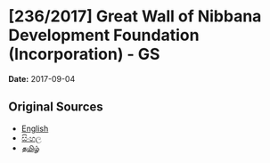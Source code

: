 # [236/2017] Great Wall of Nibbana Development Foundation (Incorporation) - GS

**Date:** 2017-09-04

## Original Sources

- [English](https://documents.gov.lk/view/bills/2017/9/236-2017_E.pdf)
- [සිංහල](https://documents.gov.lk/view/bills/2017/9/236-2017_S.pdf)
- [தமிழ்](https://documents.gov.lk/view/bills/2017/9/236-2017_T.pdf)
